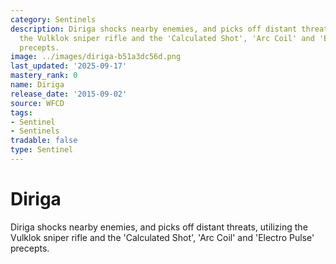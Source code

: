 ```yaml
---
category: Sentinels
description: Diriga shocks nearby enemies, and picks off distant threats, utilizing
  the Vulklok sniper rifle and the 'Calculated Shot', 'Arc Coil' and 'Electro Pulse'
  precepts.
image: ../images/diriga-b51a3dc56d.png
last_updated: '2025-09-17'
mastery_rank: 0
name: Diriga
release_date: '2015-09-02'
source: WFCD
tags:
- Sentinel
- Sentinels
tradable: false
type: Sentinel
---
```


# Diriga

Diriga shocks nearby enemies, and picks off distant threats, utilizing the Vulklok sniper rifle and the 'Calculated Shot', 'Arc Coil' and 'Electro Pulse' precepts.

